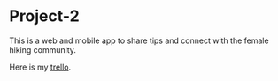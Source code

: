 # Project-2
This is a web and mobile app to share tips and connect with the female hiking community.

Here is my [trello](https://trello.com/b/zr8nIbNN/hike-social-app).
